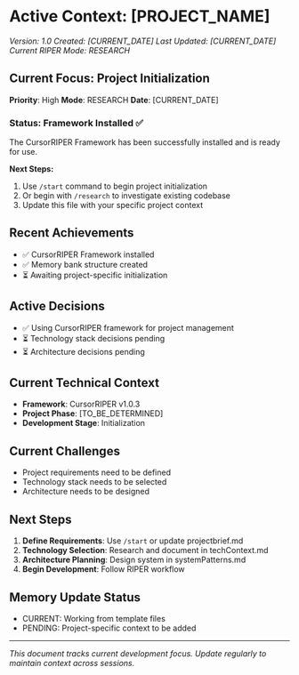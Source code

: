# Active Context: [PROJECT_NAME]
*Version: 1.0*
*Created: [CURRENT_DATE]*
*Last Updated: [CURRENT_DATE]*
*Current RIPER Mode: RESEARCH*

## Current Focus: Project Initialization

**Priority**: High
**Mode**: RESEARCH
**Date**: [CURRENT_DATE]

### Status: Framework Installed ✅

The CursorRIPER Framework has been successfully installed and is ready for use.

**Next Steps:**
1. Use `/start` command to begin project initialization
2. Or begin with `/research` to investigate existing codebase
3. Update this file with your specific project context

## Recent Achievements
- ✅ CursorRIPER Framework installed
- ✅ Memory bank structure created
- ⏳ Awaiting project-specific initialization

## Active Decisions
- ✅ Using CursorRIPER framework for project management
- ⏳ Technology stack decisions pending
- ⏳ Architecture decisions pending

## Current Technical Context
- **Framework**: CursorRIPER v1.0.3
- **Project Phase**: [TO_BE_DETERMINED]
- **Development Stage**: Initialization

## Current Challenges
- Project requirements need to be defined
- Technology stack needs to be selected
- Architecture needs to be designed

## Next Steps
1. **Define Requirements**: Use `/start` or update projectbrief.md
2. **Technology Selection**: Research and document in techContext.md
3. **Architecture Planning**: Design system in systemPatterns.md
4. **Begin Development**: Follow RIPER workflow

## Memory Update Status
- CURRENT: Working from template files
- PENDING: Project-specific context to be added

---

*This document tracks current development focus. Update regularly to maintain context across sessions.*
